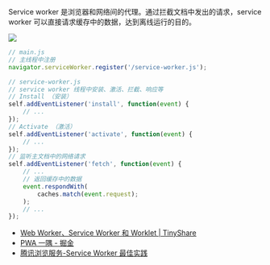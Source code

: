 Service worker 是浏览器和网络间的代理。通过拦截文档中发出的请求，service worker 可以直接请求缓存中的数据，达到离线运行的目的。

![](http://image.geekaholic.cn/20191101161328.png@0.8)

```js
// main.js
// 主线程中注册
navigator.serviceWorker.register('/service-worker.js');

// service-worker.js
// service worker 线程中安装、激活、拦截、响应等
// Install （安装）
self.addEventListener('install', function(event) {
    // ...
});
// Activate （激活）
self.addEventListener('activate', function(event) {
    // ...
});
// 监听主文档中的网络请求
self.addEventListener('fetch', function(event) {
    // ...
    // 返回缓存中的数据
    event.respondWith(
        caches.match(event.request);
    );
    // ...
});
```

* [Web Worker、Service Worker 和 Worklet | TinyShare](https://tinyshare.cn/post/HpDVBvTWbUD)
* [PWA 一隅 - 掘金](https://juejin.im/post/5b87c984e51d4559a81ee575)
* [腾讯浏览服务-Service Worker 最佳实践](https://x5.tencent.com/tbs/guide/serviceworker.html)